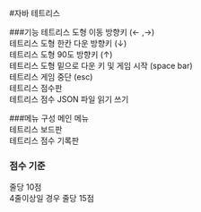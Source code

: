 #자바 테트리스  

###기능
테트리스 도형 이동 방향키 (← ,→)<br>
테트리스 도형 한칸 다운 방향키 (↓)<br>
테트리스 도형 90도  방향키 (↑)<br>
테트리스 도형 밑으로 다운 키 및 게임 시작 (space bar)<br>
테트리스 게임 중단 (esc)<br>
테트리스 점수판<br>
테트리스 점수 JSON 파일 읽기 쓰기<br>

###메뉴 구성
메인 메뉴<br>
테트리스 보드판<br>
테트리스 점수 기록판<br>

### 점수 기준
줄당 10점<br>
4줄이상일 경우 줄당 15점<br>
<br>
